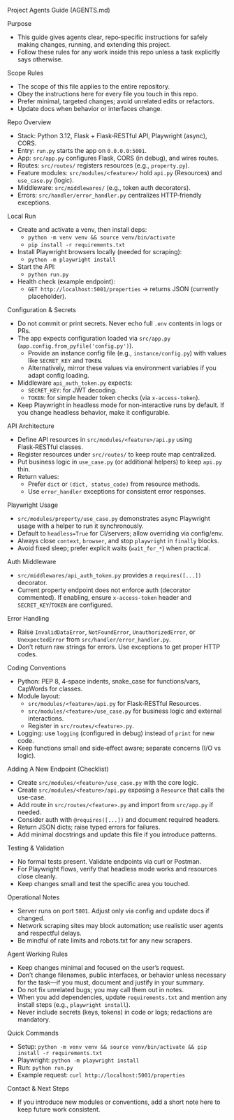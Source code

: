 Project Agents Guide (AGENTS.md)

Purpose
- This guide gives agents clear, repo‑specific instructions for safely making changes, running, and extending this project.
- Follow these rules for any work inside this repo unless a task explicitly says otherwise.

Scope Rules
- The scope of this file applies to the entire repository.
- Obey the instructions here for every file you touch in this repo.
- Prefer minimal, targeted changes; avoid unrelated edits or refactors.
- Update docs when behavior or interfaces change.

Repo Overview
- Stack: Python 3.12, Flask + Flask‑RESTful API, Playwright (async), CORS.
- Entry: `run.py` starts the app on `0.0.0.0:5001`.
- App: `src/app.py` configures Flask, CORS (in debug), and wires routes.
- Routes: `src/routes/` registers resources (e.g., `property.py`).
- Feature modules: `src/modules/<feature>/` hold `api.py` (Resources) and `use_case.py` (logic).
- Middleware: `src/middlewares/` (e.g., token auth decorators).
- Errors: `src/handler/error_handler.py` centralizes HTTP‑friendly exceptions.

Local Run
- Create and activate a venv, then install deps:
  - `python -m venv venv && source venv/bin/activate`
  - `pip install -r requirements.txt`
- Install Playwright browsers locally (needed for scraping):
  - `python -m playwright install`
- Start the API:
  - `python run.py`
- Health check (example endpoint):
  - `GET http://localhost:5001/properties` → returns JSON (currently placeholder).

Configuration & Secrets
- Do not commit or print secrets. Never echo full `.env` contents in logs or PRs.
- The app expects configuration loaded via `src/app.py` (`app.config.from_pyfile('config.py')`).
  - Provide an instance config file (e.g., `instance/config.py`) with values like `SECRET_KEY` and `TOKEN`.
  - Alternatively, mirror these values via environment variables if you adapt config loading.
- Middleware `api_auth_token.py` expects:
  - `SECRET_KEY`: for JWT decoding.
  - `TOKEN`: for simple header token checks (via `x-access-token`).
- Keep Playwright in headless mode for non‑interactive runs by default. If you change headless behavior, make it configurable.

API Architecture
- Define API resources in `src/modules/<feature>/api.py` using Flask‑RESTful classes.
- Register resources under `src/routes/` to keep route map centralized.
- Put business logic in `use_case.py` (or additional helpers) to keep `api.py` thin.
- Return values:
  - Prefer `dict` or `(dict, status_code)` from resource methods.
  - Use `error_handler` exceptions for consistent error responses.

Playwright Usage
- `src/modules/property/use_case.py` demonstrates async Playwright usage with a helper to run it synchronously.
- Default to `headless=True` for CI/servers; allow overriding via config/env.
- Always close `context`, `browser`, and stop `playwright` in `finally` blocks.
- Avoid fixed sleep; prefer explicit waits (`wait_for_*`) when practical.

Auth Middleware
- `src/middlewares/api_auth_token.py` provides a `requires([...])` decorator.
- Current property endpoint does not enforce auth (decorator commented). If enabling, ensure `x-access-token` header and `SECRET_KEY`/`TOKEN` are configured.

Error Handling
- Raise `InvalidDataError`, `NotFoundError`, `UnauthorizedError`, or `UnexpectedError` from `src/handler/error_handler.py`.
- Don’t return raw strings for errors. Use exceptions to get proper HTTP codes.

Coding Conventions
- Python: PEP 8, 4‑space indents, snake_case for functions/vars, CapWords for classes.
- Module layout:
  - `src/modules/<feature>/api.py` for Flask‑RESTful Resources.
  - `src/modules/<feature>/use_case.py` for business logic and external interactions.
  - Register in `src/routes/<feature>.py`.
- Logging: use `logging` (configured in debug) instead of `print` for new code.
- Keep functions small and side‑effect aware; separate concerns (I/O vs logic).

Adding A New Endpoint (Checklist)
- Create `src/modules/<feature>/use_case.py` with the core logic.
- Create `src/modules/<feature>/api.py` exposing a `Resource` that calls the use‑case.
- Add route in `src/routes/<feature>.py` and import from `src/app.py` if needed.
- Consider auth with `@requires([...])` and document required headers.
- Return JSON dicts; raise typed errors for failures.
- Add minimal docstrings and update this file if you introduce patterns.

Testing & Validation
- No formal tests present. Validate endpoints via curl or Postman.
- For Playwright flows, verify that headless mode works and resources close cleanly.
- Keep changes small and test the specific area you touched.

Operational Notes
- Server runs on port `5001`. Adjust only via config and update docs if changed.
- Network scraping sites may block automation; use realistic user agents and respectful delays.
- Be mindful of rate limits and robots.txt for any new scrapers.

Agent Working Rules
- Keep changes minimal and focused on the user’s request.
- Don’t change filenames, public interfaces, or behavior unless necessary for the task—if you must, document and justify in your summary.
- Do not fix unrelated bugs; you may call them out in notes.
- When you add dependencies, update `requirements.txt` and mention any install steps (e.g., `playwright install`).
- Never include secrets (keys, tokens) in code or logs; redactions are mandatory.

Quick Commands
- Setup: `python -m venv venv && source venv/bin/activate && pip install -r requirements.txt`
- Playwright: `python -m playwright install`
- Run: `python run.py`
- Example request: `curl http://localhost:5001/properties`

Contact & Next Steps
- If you introduce new modules or conventions, add a short note here to keep future work consistent.

